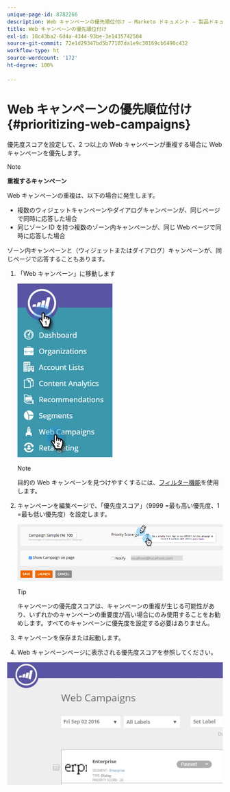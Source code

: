```yaml
---
unique-page-id: 8782266
description: Web キャンペーンの優先順位付け — Marketo ドキュメント — 製品ドキュメント
title: Web キャンペーンの優先順位付け
exl-id: 18c43ba2-6d4a-4344-93be-3e1435742504
source-git-commit: 72e1d29347bd5b77107da1e9c30169cb6490c432
workflow-type: ht
source-wordcount: '172'
ht-degree: 100%

---
```


# Web キャンペーンの優先順位付け {#prioritizing-web-campaigns}

優先度スコアを設定して、2 つ以上の Web キャンペーンが重複する場合に Web キャンペーンを優先します。

>[!NOTE]
>
>**重複するキャンペーン**
>
>Web キャンペーンの重複は、以下の場合に発生します。
>
>* 複数のウィジェットキャンペーンやダイアログキャンペーンが、同じページで同時に応答した場合
>* 同じゾーン ID を持つ複数のゾーン内キャンペーンが、同じ Web ページで同時に応答した場合

>
>
ゾーン内キャンペーンと（ウィジェットまたはダイアログ）キャンペーンが、同じページで応答することもあります。

1. 「Web キャンペーン」に移動します

   ![](assets/web-campaigns-hand-6.jpg)

   >[!NOTE]
   >
   >目的の Web キャンペーンを見つけやすくするには、[フィルター機能](/help/marketo/product-docs/web-personalization/working-with-web-campaigns/filter-web-campaigns.md)を使用します。

1. キャンペーンを編集ページで、「優先度スコア」（9999 =最も高い優先度、1 =最も低い優先度）を設定します。

   ![](assets/image2015-7-9-20-3a20-3a58.png)

   >[!TIP]
   >
   >キャンペーンの優先度スコアは、キャンペーンの重複が生じる可能性があり、いずれかのキャンペーンの重要度が高い場合にのみ使用することをお勧めします。すべてのキャンペーンに優先度を設定する必要はありません。

1. キャンペーンを保存または起動します。

1. Web キャンペーンページに表示される優先度スコアを参照してください。

![](assets/web-campaign-priority-score.jpg)
